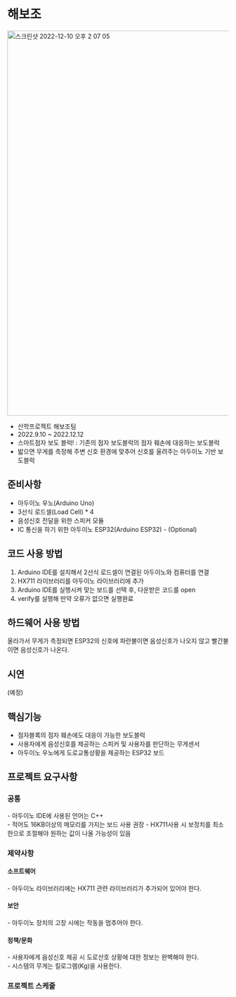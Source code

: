 # 해보조
<img width="874" alt="스크린샷 2022-12-10 오후 2 07 05" src="https://user-images.githubusercontent.com/90976911/206830302-3c4b7fba-db01-44f9-90e3-0a1a851a4ec5.png">

- 산학프로젝트 해보조팀
- 2022.9.10 ~ 2022.12.12
- 스마트점자 보도 블럭! : 기존의 점자 보도블럭의 점자 훼손에 대응하는 보도블럭
- 밟으면 무게를 측정해 주변 신호 환경에 맞추어 신호를 울려주는 아두이노 기반 보도블럭

## 준비사항
- 아두이노 우노(Arduino Uno)
- 3선식 로드셀(Load Cell) * 4
- 음성신호 전달을 위한 스피커 모듈
- IC 통신을 하기 위한 아두이노 ESP32(Arduino ESP32) - (Optional)

## 코드 사용 방법
1. Arduino IDE를 설치해서 2선식 로드셀이 연결된 아두이노와 컴퓨터를 연결
2. HX711 라이브러리를 아두이노 라이브러리에 추가
3. Arduino IDE를 실행시켜 맞는 보드를 선택 후, 다운받은 코드를 open
4. verify를 실행해 만약 오류가 없으면 실행완료

## 하드웨어 사용 방법
 올라가서 무게가 측정되면 ESP32의 신호에 파란불이면 음성신호가 나오지 않고 빨간불이면 음성신호가 나온다.
 
 ## 시연
 (예정)
 
 ## 핵심기능
 - 점자블록의 점자 훼손에도 대응이 가능한 보도블럭
 - 사용자에게 음성신호를 제공하는 스피커 및 사용자를 판단하는 무게센서
 - 아두이노 우노에게 도로교통상황을 제공하는 ESP32 보드
 
 ## 프로젝트 요구사항
 <H3>공통</H3>
- 아두이노 IDE에 사용된 언어는 C++ <br/>
- 적어도 16KB이상의 메모리를 가지는 보드 사용 권장
- HX711사용 시 보정치를 최소한으로 조절해야 원하는 값이 나올 가능성이 있음
    
<H3>제약사항</H3>
<H4>소프트웨어</H4>
- 아두이노 라이브러리에는 HX711 관련 라이브러리가 추가되어 있어야 한다.

<H4>보안</H4>
- 아두이노 장치의 고장 시에는 작동을 멈추어야 한다.

<H4>정책/문화</H4>
- 사용자에게 음성신호 제공 시 도로산호 상황에 대한 정보는 완벽해야 한다.<br/>
- 시스템의 무게는 킬로그램(Kg)을 사용한다.
  
<H3>프로젝트 스케줄</H3>
